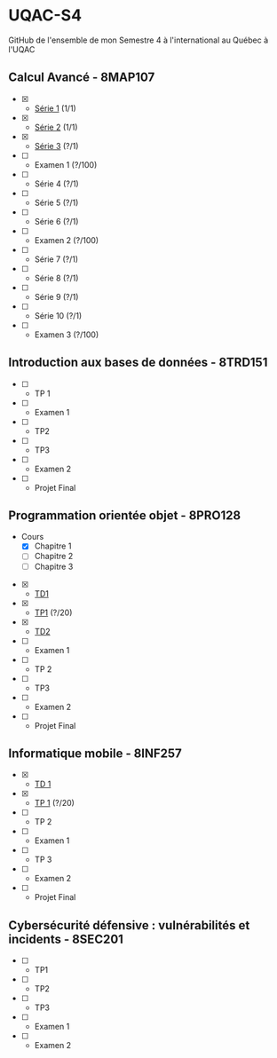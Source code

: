 # UQAC-S4

GitHub de l'ensemble de mon Semestre 4 à l'international au Québec à l'UQAC

## Calcul Avancé - 8MAP107
- [X] - [Série 1](./Calcul%20Avancé/Remise/Série%201.pdf) (1/1)
- [X] - [Série 2](./Calcul%20Avancé/Remise/Série%202.pdf) (1/1)
- [X] - [Série 3](./Calcul%20Avancé/Remise/Série%203.pdf) (?/1)
- [ ] - Examen 1 (?/100)
- [ ] - Série 4 (?/1)
- [ ] - Série 5 (?/1)
- [ ] - Série 6 (?/1)
- [ ] - Examen 2 (?/100)
- [ ] - Série 7 (?/1)
- [ ] - Série 8 (?/1)
- [ ] - Série 9 (?/1)
- [ ] - Série 10 (?/1)
- [ ] - Examen 3 (?/100)
## Introduction aux bases de données - 8TRD151
- [ ] - TP 1
- [ ] - Examen 1
- [ ] - TP2
- [ ] - TP3
- [ ] - Examen 2
- [ ] - Projet Final
## Programmation orientée objet - 8PRO128
- Cours
  - [X] Chapitre 1
  - [ ] Chapitre 2
  - [ ] Chapitre 3
- [X] - [TD1](./POO/TD1)
- [X] - [TP1](./POO/TP1) (?/20)
- [X] - [TD2](./POO/TD2)
- [ ] - Examen 1
- [ ] - TP 2
- [ ] - TP3
- [ ] - Examen 2
- [ ] - Projet Final
## Informatique mobile - 8INF257
- [X] - [TD 1](./Info%20Mobile/HelloDroide)
- [X] - [TP 1](./Info%20Mobile/NitFlex) (?/20)
- [ ] - TP 2
- [ ] - Examen 1
- [ ] - TP 3
- [ ] - Examen 2
- [ ] - Projet Final
## Cybersécurité défensive : vulnérabilités et incidents - 8SEC201
- [ ] - TP1
- [ ] - TP2
- [ ] - TP3
- [ ] - Examen 1
- [ ] - Examen 2
